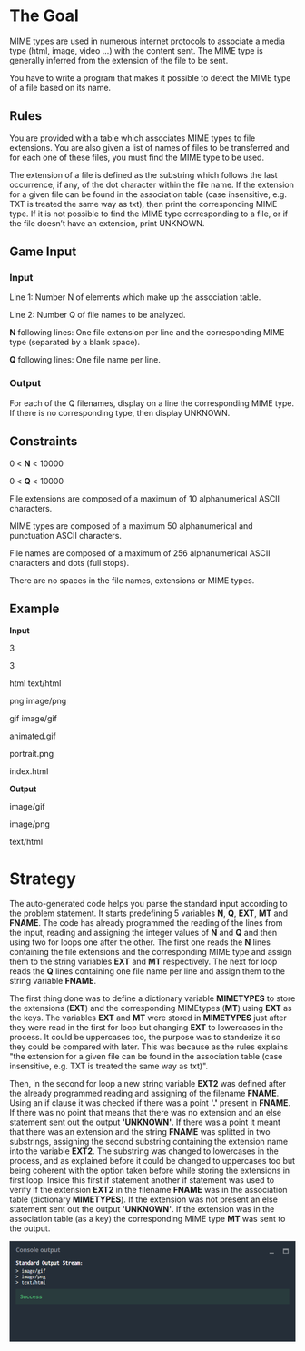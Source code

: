 # The Goal
MIME types are used in numerous internet protocols to associate a media type (html, image, video ...) with the content sent. The MIME type is generally inferred from the extension of the file to be sent.

You have to write a program that makes it possible to detect the MIME type of a file based on its name.
## Rules
You are provided with a table which associates MIME types to file extensions. You are also given a list of names of files to be transferred and for each one of these files, you must find the MIME type to be used.

The extension of a file is defined as the substring which follows the last occurrence, if any, of the dot character within the file name.
If the extension for a given file can be found in the association table (case insensitive, e.g. TXT is treated the same way as txt), then print the corresponding MIME type. If it is not possible to find the MIME type corresponding to a file, or if the file doesn’t have an extension, print UNKNOWN.
## Game Input
### Input
Line 1: Number N of elements which make up the association table.

Line 2: Number Q of file names to be analyzed.

**N** following lines: One file extension per line and the corresponding MIME type (separated by a blank space).

**Q** following lines: One file name per line.

### Output
For each of the Q filenames, display on a line the corresponding MIME type. If there is no corresponding type, then display UNKNOWN.

## Constraints

0 < **N** < 10000

0 < **Q** < 10000

File extensions are composed of a maximum of 10 alphanumerical ASCII characters.

MIME types are composed of a maximum 50 alphanumerical and punctuation ASCII characters.

File names are composed of a maximum of 256 alphanumerical ASCII characters and dots (full stops).

There are no spaces in the file names, extensions or MIME types.
## Example

**Input**

3

3

html text/html

png image/png

gif image/gif

animated.gif

portrait.png

index.html

**Output**

image/gif

image/png

text/html

# Strategy

The auto-generated code helps you parse the standard input according to the problem statement. It starts predefining 5 variables **N**, **Q**, **EXT**, **MT** and **FNAME**. The code has already programmed the reading of the lines from the input, reading and assigning the integer values of **N** and **Q** and then using two for loops one after the other. The first one reads the **N** lines containing the file extensions and the corresponding MIME type and assign them to the string variables **EXT** and **MT** respectively. The next for loop reads the **Q** lines containing one file name per line and assign them to the string variable **FNAME**.

The first thing done was to define a dictionary variable **MIMETYPES** to store the extensions (**EXT**) and the corresponding MIMEtypes (**MT**) using **EXT** as the keys. The  variables **EXT** and **MT** were stored in **MIMETYPES** just after they were read in the first for loop but changing **EXT** to lowercases in the process. It could be uppercases too, the purpose was to standerize it so they could be compared with later. This was because as the rules explains "the extension for a given file can be found in the association table (case insensitive, e.g. TXT is treated the same way as txt)".

Then, in the second for loop a new string variable **EXT2** was defined after the already programmed reading and assigning of the filename **FNAME**. Using an if clause it was checked if there was a point **'.'** present in **FNAME**. If there was no point that means that there was no extension and an else statement sent out the output **'UNKNOWN'**. If there was a point it meant that there was an extension and the string **FNAME** was splitted in two substrings, assigning the second substring containing the extension name into the variable **EXT2**. The substring was changed to lowercases in the process, and as explained before it could be changed to uppercases too but being coherent with the option taken before while storing the extensions in first loop. Inside this first if statement another if statement was used to verify if the extension **EXT2** in the filename **FNAME** was in the association table (dictionary **MIMETYPES**). If the extension was not present an else statement sent out the output **'UNKNOWN'**. If the extension was in the association table (as a key) the corresponding MIME type **MT** was sent to the output. 

![](mime_type_co.png)

